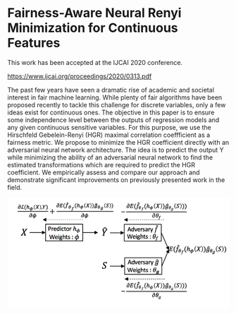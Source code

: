# Fairness-Aware Neural Renyi Minimization for Continuous Features

This work has been accepted at the IJCAI 2020 conference.

https://www.ijcai.org/proceedings/2020/0313.pdf

The past few years have seen a dramatic rise of academic and societal interest in fair machine learning.
While plenty of fair algorithms have been proposed recently to tackle this challenge for discrete variables, only a few ideas exist for continuous ones.
The objective in this paper is to ensure some independence level between the outputs of regression models and any given continuous sensitive
variables. For this purpose, we use the Hirschfeld Gebelein-Renyi (HGR) maximal correlation coeffficient as a fairness metric. We propose to minimize the HGR coefficient directly with an adversarial neural network architecture. The idea is to
predict the output Y while minimizing the ability of an adversarial neural network to find the estimated transformations which are required to predict the HGR coefficient. We empirically assess and
compare our approach and demonstrate significant improvements on previously presented work in the field.


<p align="center">
  <img src="https://github.com/fairml-research/HGR_NN/blob/main/img.png?raw=true" width="550" title="hover text">
</p>

